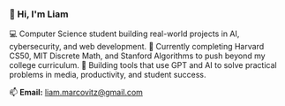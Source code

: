 ### 👋 Hi, I'm Liam

💻 Computer Science student building real-world projects in AI, cybersecurity, and web development.
🚀 Currently completing Harvard CS50, MIT Discrete Math, and Stanford Algorithms to push beyond my college curriculum.
🧠 Building tools that use GPT and AI to solve practical problems in media, productivity, and student success.

📫 **Email:** liam.marcovitz@gmail.com
